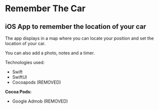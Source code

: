 # Remember The Car

## iOS App to remember the location of your car 

The app displays in a map where you can locate your position and set the location of your car.

You can also add a photo, notes and a timer.

Technologies used:

- Swift
- SwiftUI
- Cocoapods (REMOVED)

**Cocoa Pods:**

- Google Admob (REMOVED)
